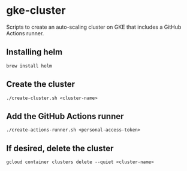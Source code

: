 # gke-cluster
Scripts to create an auto-scaling cluster on GKE that includes a GitHub Actions runner.

## Installing helm
```
brew install helm
```

## Create the cluster
```
./create-cluster.sh <cluster-name>
```

## Add the GitHub Actions runner
```
./create-actions-runner.sh <personal-access-token>
```

## If desired, delete the cluster
```
gcloud container clusters delete --quiet <cluster-name>
```
